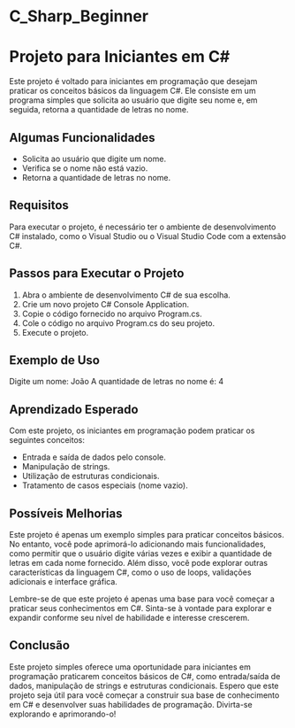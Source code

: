 # C_Sharp_Beginner
# Projeto para Iniciantes em C#

Este projeto é voltado para iniciantes em programação que desejam praticar os conceitos básicos da linguagem C#. Ele consiste em um programa simples que solicita ao usuário que digite seu nome e, em seguida, retorna a quantidade de letras no nome.

## Algumas Funcionalidades

- Solicita ao usuário que digite um nome.
- Verifica se o nome não está vazio.
- Retorna a quantidade de letras no nome.

## Requisitos

Para executar o projeto, é necessário ter o ambiente de desenvolvimento C# instalado, como o Visual Studio ou o Visual Studio Code com a extensão C#.

## Passos para Executar o Projeto

1. Abra o ambiente de desenvolvimento C# de sua escolha.
2. Crie um novo projeto C# Console Application.
3. Copie o código fornecido no arquivo Program.cs.
4. Cole o código no arquivo Program.cs do seu projeto.
5. Execute o projeto.

## Exemplo de Uso

Digite um nome: João
A quantidade de letras no nome é: 4

## Aprendizado Esperado

Com este projeto, os iniciantes em programação podem praticar os seguintes conceitos:

- Entrada e saída de dados pelo console.
- Manipulação de strings.
- Utilização de estruturas condicionais.
- Tratamento de casos especiais (nome vazio).

## Possíveis Melhorias

Este projeto é apenas um exemplo simples para praticar conceitos básicos. No entanto, você pode aprimorá-lo adicionando mais funcionalidades, como permitir que o usuário digite várias vezes e exibir a quantidade de letras em cada nome fornecido. Além disso, você pode explorar outras características da linguagem C#, como o uso de loops, validações adicionais e interface gráfica.

Lembre-se de que este projeto é apenas uma base para você começar a praticar seus conhecimentos em C#. Sinta-se à vontade para explorar e expandir conforme seu nível de habilidade e interesse crescerem.

## Conclusão

Este projeto simples oferece uma oportunidade para iniciantes em programação praticarem conceitos básicos de C#, como entrada/saída de dados, manipulação de strings e estruturas condicionais. Espero que este projeto seja útil para você começar a construir sua base de conhecimento em C# e desenvolver suas habilidades de programação. Divirta-se explorando e aprimorando-o!



